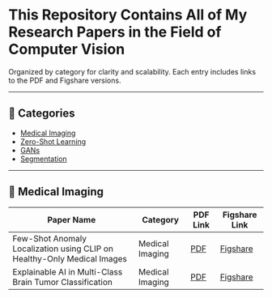 # This Repository Contains All of My Research Papers in the Field of Computer Vision

Organized by category for clarity and scalability. Each entry includes links to the PDF and Figshare versions.

---

## 📁 Categories
- [Medical Imaging](#medical-imaging)
- [Zero-Shot Learning](#zero-shot-learning)
- [GANs](#gans)
- [Segmentation](#segmentation)

---

## 🧠 Medical Imaging

| Paper Name                                                                  | Category         | PDF Link         | Figshare Link     |
|-----------------------------------------------------------------------------|------------------|------------------|-------------------|
| Few-Shot Anomaly Localization using CLIP on Healthy-Only Medical Images     | Medical Imaging  | [PDF](https://jayan058.github.io/my-papers/fewshot_anomaly_clip_healthy_medical.pdf)  | [Figshare](https://figshare.com/articles/journal_contribution/Few-Shot_Localization_and_Anomaly_Detection_in_Medical_Images_via_Prompt-Tuned_CLIP_Using_Healthy-Only_Training_for_Diverse_Clinical_Modalities/29207135?file=55025507) |
| Explainable AI in Multi-Class Brain Tumor Classification                    | Medical Imaging  | [PDF](https://jayan058.github.io/my-papers/xai_multiclass_brain_tumor.pdf)  | [Figshare](https://figshare.com/articles/journal_contribution/XAI_IN_BRAIN_TUMOR_DETECTION_COMPARATIVE_INSIGHTS_ON_CNN_S_VIA_GRADIENT_AND_PERTURBATION_METHODS/29143175?file=54808967) |





